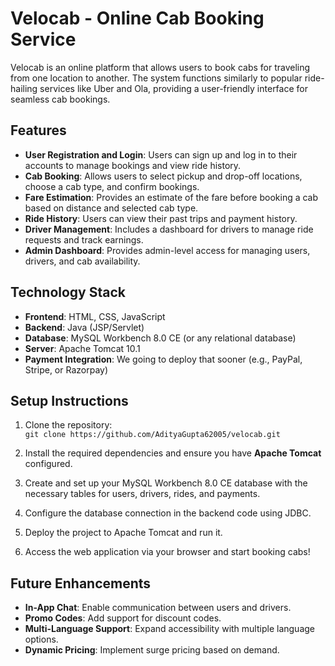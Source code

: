 # Velocab - Online Cab Booking Service

Velocab is an online platform that allows users to book cabs for traveling from one location to another. The system functions similarly to popular ride-hailing services like Uber and Ola, providing a user-friendly interface for seamless cab bookings.

## Features

- **User Registration and Login**: Users can sign up and log in to their accounts to manage bookings and view ride history.
- **Cab Booking**: Allows users to select pickup and drop-off locations, choose a cab type, and confirm bookings.
- **Fare Estimation**: Provides an estimate of the fare before booking a cab based on distance and selected cab type.
- **Ride History**: Users can view their past trips and payment history.
- **Driver Management**: Includes a dashboard for drivers to manage ride requests and track earnings.
- **Admin Dashboard**: Provides admin-level access for managing users, drivers, and cab availability.

## Technology Stack

- **Frontend**: HTML, CSS, JavaScript
- **Backend**: Java (JSP/Servlet)
- **Database**: MySQL Workbench 8.0 CE (or any relational database)
- **Server**: Apache Tomcat 10.1
- **Payment Integration**: We going to deploy that sooner (e.g., PayPal, Stripe, or Razorpay)
  
## Setup Instructions

1. Clone the repository:  
   `git clone https://github.com/AdityaGupta62005/velocab.git`

2. Install the required dependencies and ensure you have **Apache Tomcat** configured.

3. Create and set up your MySQL Workbench 8.0 CE database with the necessary tables for users, drivers, rides, and payments.

4. Configure the database connection in the backend code using JDBC.

5. Deploy the project to Apache Tomcat and run it.

6. Access the web application via your browser and start booking cabs!

## Future Enhancements

- **In-App Chat**: Enable communication between users and drivers.
- **Promo Codes**: Add support for discount codes.
- **Multi-Language Support**: Expand accessibility with multiple language options.
- **Dynamic Pricing**: Implement surge pricing based on demand.
